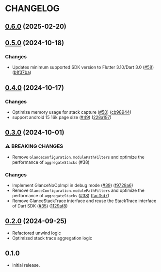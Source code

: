 # CHANGELOG

## [0.6.0](https://github.com/littleGnAl/glance/compare/0.5.0...0.6.0) (2025-02-20)

## [0.5.0](https://github.com/littleGnAl/glance/compare/0.4.0...0.5.0) (2024-10-18)

### Changes

* Updates minimum supported SDK version to Flutter 3.10/Dart 3.0 ([#58](https://github.com/littleGnAl/glance/issues/58)) ([b1f37ba](https://github.com/littleGnAl/glance/commit/b1f37ba058b7f6e4aa9ea0ecbcfb1381c2fefb3e))

## [0.4.0](https://github.com/littleGnAl/glance/compare/0.3.0...0.4.0) (2024-10-17)

### Changes

* Optimize memory usage for stack capture ([#50](https://github.com/littleGnAl/glance/issues/50)) ([cb98944](https://github.com/littleGnAl/glance/commit/cb98944fc4b3a18fd1383b96a0fe5976c6f30452))
* support android 15 16k page size ([#49](https://github.com/littleGnAl/glance/issues/49)) ([228a197](https://github.com/littleGnAl/glance/commit/228a197904b1c4460cbe57e95ebd225e1b603775))

## [0.3.0](https://github.com/littleGnAl/glance/compare/0.2.0...0.3.0) (2024-10-01)


### ⚠ BREAKING CHANGES

* Remove `GlanceConfiguration.modulePathFilters` and optimize the performance of `aggregateStacks` (#38)

### Changes

* Implement GlanceNoOpImpl in debug mode ([#39](https://github.com/littleGnAl/glance/issues/39)) ([f9728a6](https://github.com/littleGnAl/glance/commit/f9728a65e2326df26099860a94616a101eb2efa7))
* Remove `GlanceConfiguration.modulePathFilters` and optimize the performance of `aggregateStacks` ([#38](https://github.com/littleGnAl/glance/issues/38)) ([facf5d7](https://github.com/littleGnAl/glance/commit/facf5d7aa745d73c1250942ac670fd14b57c73ea))
* Remove GlanceStackTrace interface and reuse the StackTrace interface of Dart SDK ([#35](https://github.com/littleGnAl/glance/issues/35)) ([1129af8](https://github.com/littleGnAl/glance/commit/1129af88bb5ad722b971dd4543f5d7e048c150ea))

## [0.2.0](https://github.com/littleGnAl/glance/compare/0.1.0...0.2.0) (2024-09-25)

* Refactored unwind logic
* Optimized stack trace aggregation logic

## 0.1.0

* Initial release.
